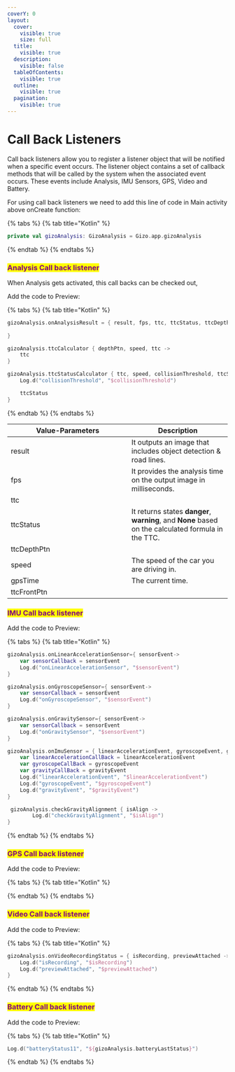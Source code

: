 ```yaml
---
coverY: 0
layout:
  cover:
    visible: true
    size: full
  title:
    visible: true
  description:
    visible: false
  tableOfContents:
    visible: true
  outline:
    visible: true
  pagination:
    visible: true
---
```


# Call Back Listeners

Call back listeners allow you to register a listener object that will be notified when a specific event occurs. The listener object contains a set of callback methods that will be called by the system when the associated event occurs. These events include Analysis, IMU Sensors, GPS, Video and Battery.

For using call back listeners we need to add this line of code in Main activity above onCreate function:

{% tabs %}
{% tab title="Kotlin" %}
```kotlin
private val gizoAnalysis: GizoAnalysis = Gizo.app.gizoAnalysis
```
{% endtab %}
{% endtabs %}

### <mark style="color:purple;">Analysis Call back listener</mark>

When Analysis gets activated, this call backs can be checked out,

Add the code to Preview:

{% tabs %}
{% tab title="Kotlin" %}
```kotlin
gizoAnalysis.onAnalysisResult = { result, fps, ttc, ttcStatus, ttcDepthPtn, speed, gpsTime, ttcFrontPtn ->
 
}

gizoAnalysis.ttcCalculator { depthPtn, speed, ttc ->
    ttc
}

gizoAnalysis.ttcStatusCalculator { ttc, speed, collisionThreshold, ttcStatus ->
    Log.d("collisionThreshold", "$collisionThreshold")

    ttcStatus
}
```
{% endtab %}
{% endtabs %}



<table><thead><tr><th width="260">Value-Parameters</th><th>Description</th></tr></thead><tbody><tr><td>result</td><td>It outputs an image that includes object detection &#x26; road lines.</td></tr><tr><td>fps</td><td>It provides the analysis time on the output image in milliseconds.</td></tr><tr><td>ttc</td><td></td></tr><tr><td>ttcStatus</td><td>It returns states <strong>danger</strong>, <strong>warning</strong>, and <strong>None</strong> based on the calculated formula in the TTC.</td></tr><tr><td>ttcDepthPtn</td><td></td></tr><tr><td>speed</td><td>The speed of the car you are driving in.</td></tr><tr><td>gpsTime</td><td>The current time.</td></tr><tr><td>ttcFrontPtn</td><td></td></tr></tbody></table>

### <mark style="color:purple;">IMU Call back listener</mark>

Add the code to Preview:

{% tabs %}
{% tab title="Kotlin" %}
```kotlin
gizoAnalysis.onLinearAccelerationSensor={ sensorEvent->
    var sensorCallback = sensorEvent
    Log.d("onLinearAccelerationSensor", "$sensorEvent")
}

gizoAnalysis.onGyroscopeSensor={ sensorEvent->
    var sensorCallback = sensorEvent
    Log.d("onGyroscopeSensor", "$sensorEvent")
}

gizoAnalysis.onGravitySensor={ sensorEvent->
    var sensorCallback = sensorEvent
    Log.d("onGravitySensor", "$sensorEvent")
}

gizoAnalysis.onImuSensor = { linearAccelerationEvent, gyroscopeEvent, gravityEvent ->
    var linearAccelerationCallBack = linearAccelerationEvent
    var gyroscopeCallBack = gyroscopeEvent
    var gravityCallBack = gravityEvent
    Log.d("linearAccelerationEvent", "$linearAccelerationEvent")
    Log.d("gyroscopeEvent", "$gyroscopeEvent")
    Log.d("gravityEvent", "$gravityEvent")
}

 gizoAnalysis.checkGravityAlignment { isAlign ->
        Log.d("checkGravityAlignment", "$isAlign")
}
```
{% endtab %}
{% endtabs %}

### <mark style="color:purple;">GPS Call back listener</mark>

Add the code to Preview:

{% tabs %}
{% tab title="Kotlin" %}

{% endtab %}
{% endtabs %}



### <mark style="color:purple;">Video Call back listener</mark>

Add the code to Preview:

{% tabs %}
{% tab title="Kotlin" %}
```kts
gizoAnalysis.onVideoRecordingStatus = { isRecording, previewAttached ->
    Log.d("isRecording", "$isRecording")
    Log.d("previewAttached", "$previewAttached")
}
```
{% endtab %}
{% endtabs %}



### <mark style="color:purple;">Battery Call back listener</mark>

Add the code to Preview:

{% tabs %}
{% tab title="Kotlin" %}
```kotlin
Log.d("batteryStatus11", "${gizoAnalysis.batteryLastStatus}")
```
{% endtab %}
{% endtabs %}
